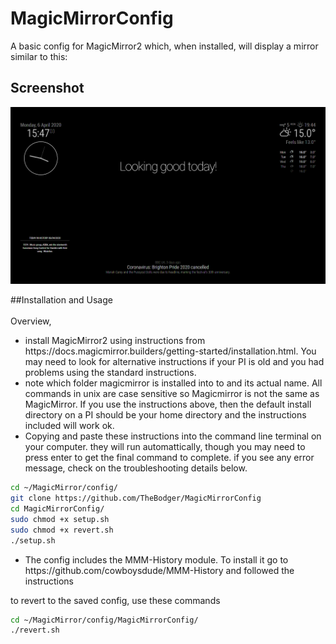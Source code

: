 # MagicMirrorConfig

A basic config for MagicMirror2 which, when installed, will display a mirror similar to this:

## Screenshot

![Technojam Config Screenshot](screenshot.bmp)

##Installation and Usage <BR><BR>
Overview, 
<ul>
<li>
install MagicMirror2 using instructions from https://docs.magicmirror.builders/getting-started/installation.html. You may need to look for alternative instructions if your PI is old and you had problems using the standard instructions.
</li>
  <li>
    note which folder magicmirror is installed into to and its actual name. All commands in unix are case sensitive so Magicmirror is not the same as MagicMirror. If you use the instructions above, then the default install directory on a PI should be your home directory and the instructions included will work ok.
  </li>
  <li>
    Copying and paste these instructions into the command line terminal on your computer. they will run automattically, though you may need to press enter to get the final command to complete. if you see any error message, check on the troubleshooting details below.
  </li>
  </ul>

```bash
cd ~/MagicMirror/config/
git clone https://github.com/TheBodger/MagicMirrorConfig
cd MagicMirrorConfig/
sudo chmod +x setup.sh
sudo chmod +x revert.sh
./setup.sh
```
  <ul>
  <li>
    The config includes the MMM-History module. To install it go to https://github.com/cowboysdude/MMM-History and followed the instructions
  </li>
  </ul>


to revert to the saved config, use these commands

```bash
cd ~/MagicMirror/config/MagicMirrorConfig/
./revert.sh
```
